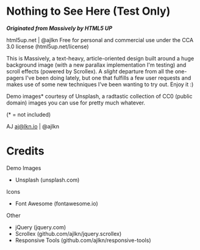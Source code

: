 # Nothing to See Here (Test Only)

***Originated from Massively by HTML5 UP***

html5up.net | @ajlkn
Free for personal and commercial use under the CCA 3.0 license (html5up.net/license)

This is Massively, a text-heavy, article-oriented design built around a huge background
image (with a new parallax implementation I'm testing) and scroll effects (powered by
Scrollex). A *slight* departure from all the one-pagers I've been doing lately, but one
that fulfills a few user requests and makes use of some new techniques I've been wanting
to try out. Enjoy it :)

Demo images* courtesy of Unsplash, a radtastic collection of CC0 (public domain) images
you can use for pretty much whatever.

(* = not included)

AJ
aj@lkn.io | @ajlkn

# Credits

Demo Images

- Unsplash (unsplash.com)

Icons

- Font Awesome (fontawesome.io)

Other

- jQuery (jquery.com)
- Scrollex (github.com/ajlkn/jquery.scrollex)
- Responsive Tools (github.com/ajlkn/responsive-tools)

